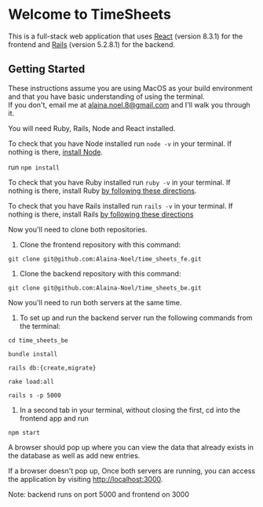 # Welcome to TimeSheets

This is a full-stack web application that uses [React](https://reactjs.org/) (version 8.3.1) for the frontend and [Rails](https://rubyonrails.org/) (version 5.2.8.1) for the backend. 

## Getting Started

These instructions assume  you are using MacOS as your build environment and that you have basic understanding of using the terminal. <br> If you don't, email me at [alaina.noel.8@gmail.com](alaina.noel.8@gmail.com) and I'll walk you through it. 

You will need Ruby, Rails, Node and React installed. <br>

To check that you have Node installed run ```node -v``` in your terminal. If nothing is there, [install Node](https://nodejs.org/en/download/).

run ```npm install```

To check that you have Ruby installed run ```ruby -v``` in your terminal. If nothing is there, install Ruby [by following these directions](https://www.ruby-lang.org/en/documentation/installation/).

To check that you have Rails installed run ```rails -v``` in your terminal. If nothing is there, install Rails [by following these directions](https://rubyonrails.org/)

Now you'll need to clone both repositories.

1. Clone the frontend repository with this command:

```
git clone git@github.com:Alaina-Noel/time_sheets_fe.git
```

1. Clone the backend repository with this command:

```
git clone git@github.com:Alaina-Noel/time_sheets_be.git
```

Now you'll need to run both servers at the same time.

1. To set up and run the backend server run the following commands from the terminal:

```
cd time_sheets_be
```
```
bundle install
```
```
rails db:{create,migrate}
```
```
rake load:all
```
```
rails s -p 5000
```
1. In a second tab in your terminal, without closing the first, cd into the frontend app and run
```
npm start
```
A browser should pop up where you can view the data that already exists in the database as well as add new entries.

If a browser doesn't pop up, Once both servers are running, you can access the application by visiting [http://localhost:3000](http://localhost:3000).

Note: backend runs on port 5000 and frontend on 3000